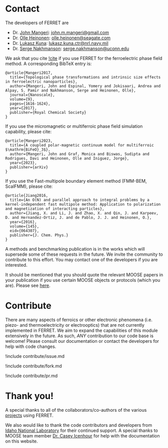 # Contact

The developers of FERRET are

- Dr. [John Mangeri](https://scholar.google.com/citations?user=0RiauUkAAAAJ&hl=en): john.m.mangeri@gmail.com
- Dr. [Olle Heinonen](https://scholar.google.com/citations?user=BAbP3q8AAAAJ&hl=en): olle.heinonen@seagate.com
- Dr. [Lukasz Kuna](https://scholar.google.com/citations?user=j0QV0jYAAAAJ&hl=en): lukasz.kuna.ctr@nrl.navy.mil
- Dr. [Serge Nakhmanson](https://scholar.google.com/citations?user=xOFS6p4AAAAJ&hl=en): serge.nakhmanson@uconn.edu

We ask that you cite [!cite](Mangeri2017) if you use FERRET for the ferroelectric phase field method. A corresponding BibTeX entry is:

```
@article{Mangeri2017,
  title={Topological phase transformations and intrinsic size effects in ferroelectric nanoparticles},
  author={Mangeri, John and Espinal, Yomery and Jokisaari, Andrea and Alpay, S. Pamir and Nakhmanson, Serge and Heinonen, Olle},
  journal={Nanoscale},
  volume={9},
  pages={1616-1624},
  year={2017},
  publisher={Royal Chemical Society}
}
```

If you use the micromagnetic or multiferroic phase field simulation capability, please cite:

```
@article{Mangeri2023,
  title={A coupled polar-magnetic continuum model for multiferroic $\mathrm{BiFeO}_3$},
  author={Mangeri, John and Graf, Monica and Biswas, Sudipta and Rodrigues, Davi and Heinonen, Olle and Iniguez, Jorge},
  year={2023},
  publisher={arXiv}
}
```

If you use the Fast-multipole boundary element method (FMM-BEM, ScalFMM), please cite:

```
@article{Jiang2016,
  title={An O(N) and parallel approach to integral problems by a kernel-independent fast multipole method: Application to polarization and magnetization of interacting particles},
  author={Jiang, X. and Li, J. and Zhao, X. and Qin, J. and Karpeev, D. and Hernandez-Ortiz, J. and de Pablo, J. J. and Heinonen, O.},
  year={2016},
  volume={145},
  eid={064307},
  publisher={J. Chem. Phys.}
}
```

A methods and benchmarking publication is in the works which will supersede some of these requests in the future. We invite the community to contribute to this effort. You may contact one of the developers if you are interested.

It should be mentioned that you should quote the relevant MOOSE papers in your publication if you use certain MOOSE objects or protocols (which you are). Please see [here](https://mooseframework.inl.gov/citing.html).

# Contribute

There are many aspects of ferroics or other electronic phenomena (i.e. piezo- and thermoelectricity or electrooptics) that are not currently implemented in FERRET. We aim to expand the capabilities of this module extensively in the future. As such, *ANY* contribution to our code base is welcome! Please consult our documentation or contact the developers for help with code changes.

!include contribute/issue.md

!include contribute/fork.md

!include contribute/pr.md

# Thank you!

A special thanks to all of the collaborators/co-authors of the various [projects](publication_highlights/publication_highlights.md) using FERRET.

We also would like to thank the code contributors and developers from [Idaho National Laboratory](https://inl.gov/) for their continued support. A special thanks to MOOSE team member [Dr. Casey Icenhour](https://github.com/cticenhour) for help with the documentation on this website.

